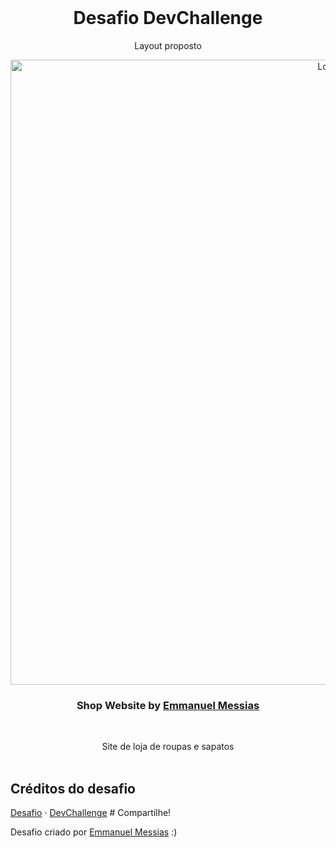 <br />
<h1 align="center">Desafio DevChallenge</h1>
<p align="center">Layout proposto</p>
<p align="center">
  <a href="https://www.linkedin.com/in/emmanuel-messias-535621127/">
    <img src="https://i.imgur.com/M4CsV6Q.png" alt="Logo" width="1000">
  </a>

  <h3 align="center">Shop Website by <a href="https://www.linkedin.com/in/emmanuel-messias-535621127/">Emmanuel Messias</a></h3>
 <br />
  <p align="center">
    Site de loja de roupas e sapatos
       <br />
    <br />
  </p>
</p>
    <h2> Créditos do desafio </h2>
    <a href="https://github.com/devchallenge-io/shop-website">Desafio</a>
    ·
    <a href="https://www.devchallenge.com.br/">DevChallenge</a>
# Compartilhe!

Desafio criado por <a href="https://www.linkedin.com/in/emmanuel-messias-535621127/">Emmanuel Messias</a> :)

